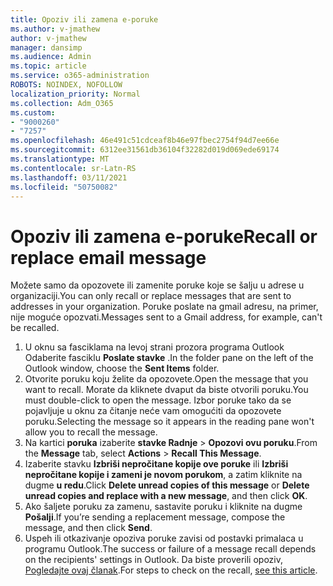 ```yaml
---
title: Opoziv ili zamena e-poruke
ms.author: v-jmathew
author: v-jmathew
manager: dansimp
ms.audience: Admin
ms.topic: article
ms.service: o365-administration
ROBOTS: NOINDEX, NOFOLLOW
localization_priority: Normal
ms.collection: Adm_O365
ms.custom:
- "9000260"
- "7257"
ms.openlocfilehash: 46e491c51cdceaf8b46e97fbec2754f94d7ee66e
ms.sourcegitcommit: 6312ee31561db36104f32282d019d069ede69174
ms.translationtype: MT
ms.contentlocale: sr-Latn-RS
ms.lasthandoff: 03/11/2021
ms.locfileid: "50750082"
---
```

# <a name="recall-or-replace-email-message"></a><span data-ttu-id="2979e-102">Opoziv ili zamena e-poruke</span><span class="sxs-lookup"><span data-stu-id="2979e-102">Recall or replace email message</span></span>

<span data-ttu-id="2979e-103">Možete samo da opozovete ili zamenite poruke koje se šalju u adrese u organizaciji.</span><span class="sxs-lookup"><span data-stu-id="2979e-103">You can only recall or replace messages that are sent to addresses in your organization.</span></span> <span data-ttu-id="2979e-104">Poruke poslate na gmail adresu, na primer, nije moguće opozvati.</span><span class="sxs-lookup"><span data-stu-id="2979e-104">Messages sent to a Gmail address, for example, can't be recalled.</span></span>

1. <span data-ttu-id="2979e-105">U oknu sa fasciklama na levoj strani prozora programa Outlook Odaberite fasciklu **Poslate stavke** .</span><span class="sxs-lookup"><span data-stu-id="2979e-105">In the folder pane on the left of the Outlook window, choose the **Sent Items** folder.</span></span>
2. <span data-ttu-id="2979e-106">Otvorite poruku koju želite da opozovete.</span><span class="sxs-lookup"><span data-stu-id="2979e-106">Open the message that you want to recall.</span></span> <span data-ttu-id="2979e-107">Morate da kliknete dvaput da biste otvorili poruku.</span><span class="sxs-lookup"><span data-stu-id="2979e-107">You must double-click to open the message.</span></span> <span data-ttu-id="2979e-108">Izbor poruke tako da se pojavljuje u oknu za čitanje neće vam omogućiti da opozovete poruku.</span><span class="sxs-lookup"><span data-stu-id="2979e-108">Selecting the message so it appears in the reading pane won't allow you to recall the message.</span></span>
3. <span data-ttu-id="2979e-109">Na kartici **poruka** izaberite **stavke Radnje**  >  **Opozovi ovu poruku**.</span><span class="sxs-lookup"><span data-stu-id="2979e-109">From the **Message** tab, select **Actions** > **Recall This Message**.</span></span>
4. <span data-ttu-id="2979e-110">Izaberite stavku **Izbriši nepročitane kopije ove poruke** ili **Izbriši nepročitane kopije i zameni je novom porukom**, a zatim kliknite na dugme **u redu**.</span><span class="sxs-lookup"><span data-stu-id="2979e-110">Click **Delete unread copies of this message** or **Delete unread copies and replace with a new message**, and then click **OK**.</span></span>
5. <span data-ttu-id="2979e-111">Ako šaljete poruku za zamenu, sastavite poruku i kliknite na dugme **Pošalji**.</span><span class="sxs-lookup"><span data-stu-id="2979e-111">If you’re sending a replacement message, compose the message, and then click **Send**.</span></span>
6. <span data-ttu-id="2979e-112">Uspeh ili otkazivanje opoziva poruke zavisi od postavki primalaca u programu Outlook.</span><span class="sxs-lookup"><span data-stu-id="2979e-112">The success or failure of a message recall depends on the recipients' settings in Outlook.</span></span> <span data-ttu-id="2979e-113">Da biste proverili opoziv, [Pogledajte ovaj članak](https://support.office.com/article/recall-or-replace-an-email-message-that-you-sent-35027f88-d655-4554-b4f8-6c0729a723a0#tocheck).</span><span class="sxs-lookup"><span data-stu-id="2979e-113">For steps to check on the recall, [see this article](https://support.office.com/article/recall-or-replace-an-email-message-that-you-sent-35027f88-d655-4554-b4f8-6c0729a723a0#tocheck).</span></span>
